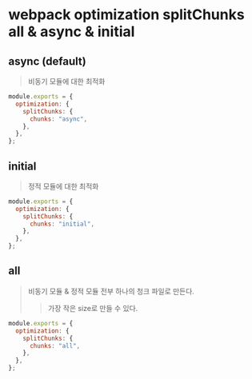# webpack optimization splitChunks all & async & initial

## async (default)

> 비동기 모듈에 대한 최적화

```js
module.exports = {
  optimization: {
    splitChunks: {
      chunks: "async",
    },
  },
};
```

## initial

> 정적 모듈에 대한 최적화

```js
module.exports = {
  optimization: {
    splitChunks: {
      chunks: "initial",
    },
  },
};
```

## all

> 비동기 모듈 & 정적 모듈 전부 하나의 청크 파일로 만든다.
>
> > 가장 작은 size로 만들 수 있다.

```js
module.exports = {
  optimization: {
    splitChunks: {
      chunks: "all",
    },
  },
};
```
